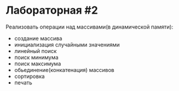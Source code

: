# Лабораторная #2

Реализовать операции над массивами(в динамической памяти):
- создание массива
- инициализация случайными значениями
- линейный поиск
- поиск минимума
- поиск максимума
- обьединение(конкатенация) массивов
- сортировка
- печать
